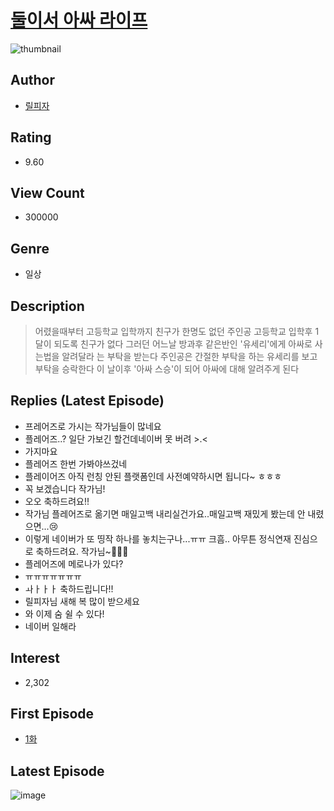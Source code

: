 # [둘이서 아싸 라이프](https://comic.naver.com/bestChallenge/list?titleId=794396)
![thumbnail](https://image-comic.pstatic.net/user_contents_data/challenge_comic/2022/12/30/341787/thumbnail_202x164eb1c6095_43d4_4471_8556_14b823ffb129_00002241.JPEG)

## Author
- [릴피자](https://comic.naver.com/artistTitle?id=341787)

## Rating
- 9.60

## View Count
- 300000

## Genre
- 일상

## Description
> 어렸을때부터 고등학교 입학까지 친구가 한명도 없던 주인공 고등학교 입학후 1달이 되도록 친구가 없다 그러던 어느날 방과후 같은반인 '유세리'에게 아싸로 사는법을 알려달라 는 부탁을 받는다 주인공은 간절한 부탁을 하는 유세리를 보고 부탁을 승락한다 이 날이후 '아싸 스승'이 되어 아싸에 대해 알려주게 된다

## Replies (Latest Episode)
- 프레어즈로 가시는 작가님들이 많네요
- 플레어즈..? 일단 가보긴 할건데네이버 못 버려 >.<
- 가지마요
- 플레어즈 한번 가봐야쓰겄네
- 플레이어즈 아직 런칭 안된 플랫폼인데 사전예약하시면 됩니다~ ㅎㅎㅎ
- 꼭 보겠습니다 작가님!
- 오오 축하드려요!!
- 작가님 플레어즈로 옮기면 매일고백 내리실건가요..매일고백 재밌게 봤는데 안 내렸으면...😢
- 이렇게 네이버가 또 띵작 하나를 놓치는구나...ㅠㅠ 크흠.. 아무튼 정식연재 진심으로 축하드려요. 작가님~🎉🎉🎉
- 플레어즈에 메로나가 있다?
- ㅠㅠㅠㅠㅠㅠㅠ
- ㅘㅏㅏㅏ 축하드립니다!!
- 릴피자님 새해 복 많이 받으세요
- 와 이제 숨 쉴 수 있다!
- 네이버 일해라

## Interest
- 2,302

## First Episode
- [1화](https://comic.naver.com/bestChallenge/detail?titleId=794396&no=1)

## Latest Episode
![image](https://image-comic.pstatic.net/user_contents_data/challenge_comic/2023/02/28/341787/upload_4063144272430588214.jpeg)
